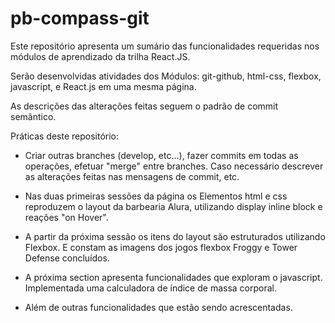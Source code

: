 # pb-compass-git

Este repositório apresenta um sumário das funcionalidades requeridas nos módulos de aprendizado da trilha React.JS.

Serão desenvolvidas atividades dos Módulos: git-github, html-css, flexbox, javascript, e React.js em uma mesma página.

As descrições das alterações feitas seguem o padrão de commit semântico.


Práticas deste repositório:

* Criar outras branches (develop, etc...), fazer commits em todas as operações, efetuar "merge" entre branches. Caso necessário descrever as alterações feitas nas mensagens de commit, etc.

* Nas duas primeiras sessões da página os Elementos html e css reproduzem o layout da barbearia Alura, utilizando display inline block e reações "on Hover".

* A partir da próxima sessão os itens do layout são estruturados utilizando Flexbox. E constam as imagens dos jogos flexbox Froggy e Tower Defense concluídos.

* A próxima section apresenta funcionalidades que exploram o javascript. Implementada uma calculadora de índice de massa corporal. 

* Além de outras funcionalidades que estão sendo acrescentadas.
